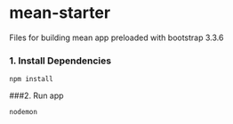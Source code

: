 # mean-starter
Files for building mean app preloaded with bootstrap 3.3.6

### 1. Install Dependencies
```
npm install
```

###2. Run app
```
nodemon
```
